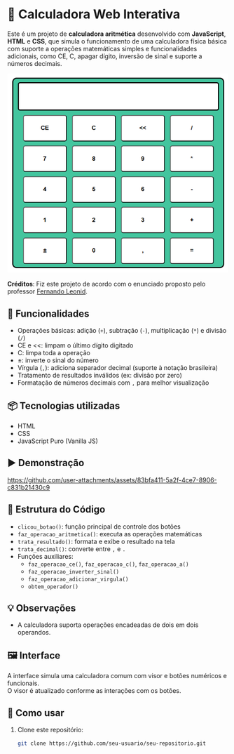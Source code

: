 # 🧮 Calculadora Web Interativa

Este é um projeto de **calculadora aritmética** desenvolvido com **JavaScript**, **HTML** e **CSS**, que simula o funcionamento de uma calculadora física básica com suporte a operações matemáticas simples e funcionalidades adicionais, como CE, C, apagar dígito, inversão de sinal e suporte a números decimais.

![Calculadora em funcionamento](assets/calculadora.png)

**Créditos**: Fiz este projeto de acordo com o enunciado proposto pelo professor [Fernando Leonid](https://youtu.be/oRZQ5EZOrQk?si=ya4FT2Hkrosyt8l8).

## 🔧 Funcionalidades

- Operações básicas: adição (`+`), subtração (`-`), multiplicação (`*`) e divisão (`/`)
- CE e &lt;&lt;: limpam o último dígito digitado
- C: limpa toda a operação
- ±: inverte o sinal do número
- Vírgula (`,`): adiciona separador decimal (suporte à notação brasileira)
- Tratamento de resultados inválidos (ex: divisão por zero)
- Formatação de números decimais com `,` para melhor visualização

## 📦 Tecnologias utilizadas

- HTML
- CSS
- JavaScript Puro (Vanilla JS)

## ▶️ Demonstração

https://github.com/user-attachments/assets/83bfa411-5a2f-4ce7-8906-c831b21430c9

## 🧠 Estrutura do Código

- `clicou_botao()`: função principal de controle dos botões
- `faz_operacao_aritmetica()`: executa as operações matemáticas
- `trata_resultado()`: formata e exibe o resultado na tela
- `trata_decimal()`: converte entre `,` e `.`
- Funções auxiliares:
  - `faz_operacao_ce()`, `faz_operacao_c()`, `faz_operacao_a()`
  - `faz_operacao_inverter_sinal()`
  - `faz_operacao_adicionar_virgula()`
  - `obtem_operador()`

## 💡 Observações

- A calculadora suporta operações encadeadas de dois em dois operandos.

## 🖼️ Interface

A interface simula uma calculadora comum com visor e botões numéricos e funcionais.  
O visor é atualizado conforme as interações com os botões.

## 🚀 Como usar

1. Clone este repositório:
   ```bash
   git clone https://github.com/seu-usuario/seu-repositorio.git

